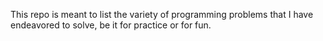This repo is meant to list the variety of programming problems that I have endeavored to solve, be it for practice or for fun.
